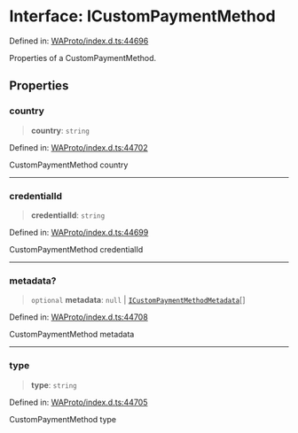 # Interface: ICustomPaymentMethod

Defined in: [WAProto/index.d.ts:44696](https://github.com/Fokusdotid/bail/blob/043003e0dc220c8f52aef36f90c7026f3a192427/WAProto/index.d.ts#L44696)

Properties of a CustomPaymentMethod.

## Properties

### country

> **country**: `string`

Defined in: [WAProto/index.d.ts:44702](https://github.com/Fokusdotid/bail/blob/043003e0dc220c8f52aef36f90c7026f3a192427/WAProto/index.d.ts#L44702)

CustomPaymentMethod country

***

### credentialId

> **credentialId**: `string`

Defined in: [WAProto/index.d.ts:44699](https://github.com/Fokusdotid/bail/blob/043003e0dc220c8f52aef36f90c7026f3a192427/WAProto/index.d.ts#L44699)

CustomPaymentMethod credentialId

***

### metadata?

> `optional` **metadata**: `null` \| [`ICustomPaymentMethodMetadata`](ICustomPaymentMethodMetadata.md)[]

Defined in: [WAProto/index.d.ts:44708](https://github.com/Fokusdotid/bail/blob/043003e0dc220c8f52aef36f90c7026f3a192427/WAProto/index.d.ts#L44708)

CustomPaymentMethod metadata

***

### type

> **type**: `string`

Defined in: [WAProto/index.d.ts:44705](https://github.com/Fokusdotid/bail/blob/043003e0dc220c8f52aef36f90c7026f3a192427/WAProto/index.d.ts#L44705)

CustomPaymentMethod type
